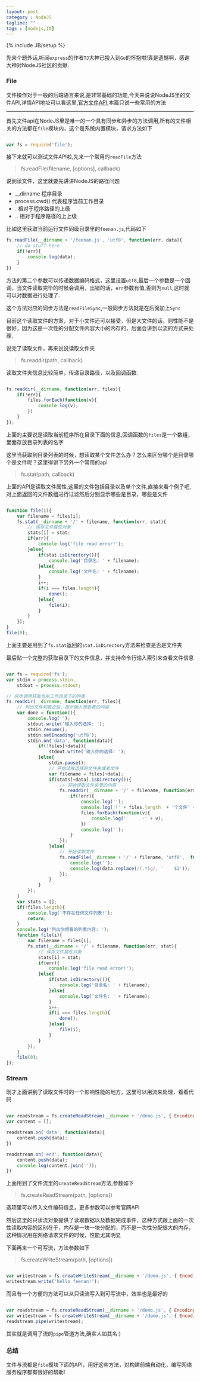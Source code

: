 ```yaml
---
layout: post
category : NodeJS
tagline: ""
tags : [nodejs,IO]
---
```

{% include JB/setup %}

先来个题外话,听闻`express`的作者`TJ`大神已投入到`Go`的怀抱啦!真是遗憾啊，感谢大神对NodeJS社区的贡献.

### File

文件操作对于一般的后端语言来说,是非常基础的功能,今天来说说NodeJS里的文件API,详情API地址可以看这里,<a href="http://nodejs.org/api/fs.html">官方文件API</a>,本篇只说一些常用的方法

---


首先文件api在NodeJS里是唯一的一个具有同步和异步的方法调用,所有的文件相关的方法都在`file`模块内，这个是系统内置模块，请求方法如下

```js

var fs = require('file');

```
接下来就可以测试文件API啦,先来一个常用的`readFile`方法

> fs.readFile(filename, [options], callback)

说到读文件，这里就要先讲讲NodeJS的路径问题

* __dirname 程序目录
* process.cwd() 代表程序当前工作目录
* . 相对于程序路径的上级
* .. 相对于程序路径的上上级

比如这里获取当前运行文件同级目录里的`feenan.js`,代码如下

```js
fs.readFile(__dirname + '/feenan.js', 'utf8', function(err, data){
	// do stuff here	
	if(!err){
		console.log(data);
	}
})

```

方法的第二个参数可以传递数据编码格式，这里设置`utf8`,最后一个参数是一个回调，当文件读取完毕的时候会调用，出错的话，`err`参数有值,否则为`null`,这时就可以对数据进行处理了.

这个方法对应的同步方法是`readFileSync`,一般同步方法就是在后面加上`Sync`

目前这个读取文件的方案，对于小文件还可以接受，但是大文件的话，则性能不是很好，因为这是一次性的分配文件内容大小的内存的，后面会讲到以流的方式来处理.

说完了读取文件，再来说说读取文件夹

> fs.readdir(path, callback)

读取文件夹信息比较简单，传递目录路径，以及回调函数.

```js

fs.readdir(__dirname, function(err, files){
	if(!err){
		files.forEach(function(v){
			console.log(v);
		})
	}
});

```
上面的主要说是读取当前程序所在目录下面的信息,回调函数的`files`是一个数组，里面存放目录列表的名字

这里当获取到目录列表的时候，想读取某个文件怎么办？怎么来区分哪个是目录哪个是文件呢？这里得讲下另外一个常用的api

> fs.stat(path, callback)

上面的API是读取文件属性,这里的文件包括目录以及单个文件,直接来看个例子吧,对上面返回的文件数组进行过滤然后分别显示哪些是目录，哪些是文件

```js

function file(i){
	var filename = files[i];
	fs.stat(__dirname + '/' + filename, function(err, stat){
		// 保存文件属性对象
		stats[i] = stat;
		if(err){
			console.log('file read error!');
		}else{
			if(stat.isDirectory()){
				console.log('目录名: ' + filename);
			}else{
				console.log('文件名: ' + filename);
			}
			i++;
			if(i === files.length){
				done();
			}else{
				file(i);
			}
		}
	});
}
file(0);

```

上面主要是用到了`fs.stat`返回的`stat.isDirectory`方法来检查是否是文件夹

最后贴一个完整的获取目录下的文件信息，并支持命令行输入索引来查看文件信息

```js

var fs = require('fs');
var stdin = process.stdin,
	stdout = process.stdout;

// 异步调用获取当前工作目录下的列表
fs.readdir(__dirname, function(err, files){
	// 列出文件列表之后，提示输入想查看的内容
	var done = function(){
		console.log('');
		stdout.write('输入你的选择: ');
		stdin.resume();
		stdin.setEncoding('utf8');
		stdin.on('data', function(data){
			if(!files[+data]){
				stdout.write('输入你的选择: ');
			}else{
				stdin.pause();
				// 开始读取选择的文件夹或者文件
				var filename = files[+data];
				if(stats[+data].isDirectory()){
					// 开始读取文件夹里的内容
					fs.readdir(__dirname + '/' + filename, function(err, files){
						if(!err){
							console.log('');
							console.log('(' + files.length  + '个文件' + ')');
							files.forEach(function(v){
								console.log('      -' + v);
							})
							console.log('');
						}
					});
				}else{
					// 开始读取文件
					fs.readFile(__dirname + '/' + filename, 'utf8',  function(err, data){
						console.log('');
						console.log(data.replace(/(.*)g/, '    $1'));
					});
				}
			}
		});
	}
	var stats = [];
	if(!files.length){
		console.log('不存在任何文件列表!');
		return;
	}
	console.log('列出你想看的列表内容: ');
	function file(i){
		var filename = files[i];
		fs.stat(__dirname + '/' + filename, function(err, stat){
			// 保存文件属性对象
			stats[i] = stat;
			if(err){
				console.log('file read error!');
			}else{
				if(stat.isDirectory()){
					console.log('目录名: ' + filename);
				}else{
					console.log('文件名: ' + filename);
				}
				i++;
				if(i === files.length){
					done();
				}else{
					file(i);
				}
			}
		});
	}
	file(0);
});

```

### Stream

刚才上面讲到了读取文件时的一个影响性能的地方，这里可以用流来处理，看看代码

```js

var readstream = fs.createReadStream(__dirname + '/demo.js', { Encoding: 'utf8'});
var content = [];

readstream.on('data', function(data){
	content.push(data);
})

readstream.on('end', function(data){
	content.push(data);
	console.log(content.join(''));
})

```

上面用到了文件流里的`createReadStream`方法,参数如下

> fs.createReadStream(path, [options])

选项里可以传入文件编码信息，更多参数可以参考官网API

然后这里的只读流对象提供了读取数据以及数据完成事件，这种方式跟上面的一次性读取内容的区别在于，内存是一块一块分配的，而不是一次性分配很大的内存，这种情况用在网络请求文件的时候，性能尤其明显

下面再来一个可写流，方法参数如下

> fs.createWriteStream(path, [options])

```js

var writestream = fs.createWriteStream(__dirname + '/demo.js', { Encoding: 'utf8'});
writestream.write('hello feenan!');

```

而且有一个方便的方法可以从只读流写入到可写流中，效率也是最好的

```js

var readstream = fs.createReadStream(__dirname + '/demo.js', { Encoding: 'utf8'});
var writestream = fs.createWriteStream(__dirname + '/demo.js', { Encoding: 'utf8'});
readstream.pipe(writestream);

```

其实就是调用了流的`pipe`管道方法,确实人如其名:)


### 总结

文件与流都是`file`模块下面的API，用好这些方法，对构建前端自动化，编写网络服务程序都有很好的帮助!






	

